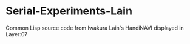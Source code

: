 # Serial-Experiments-Lain
Common Lisp source code from Iwakura Lain's HandiNAVI displayed in Layer:07
        
